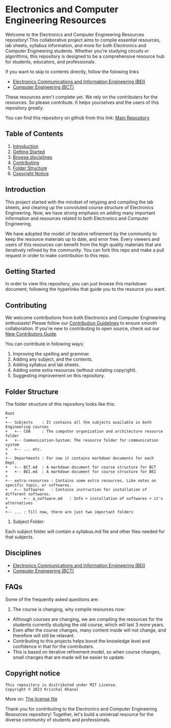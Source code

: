 # Electronics and Computer Engineering Resources

Welcome to the Electronics and Computer Engineering Resources repository! This collaborative project aims to compile essential resources, lab sheets, syllabus information, and more for both Electronics and Computer Engineering students. Whether you're studying circuits or algorithms, this repository is designed to be a comprehensive resource hub for students, educators, and professionals.

If you want to skip to contents directly, follow the folowing links
+ [Electronics Communications and Information Engineering (BEI)](Departments/BEI.md)
+ [Computer Engineering (BCT)](Departments/BCT.md)

These resources aren't complete yet. We rely on the contributers for the resources. So please contribute. It helps yourselves and the users of this repository greatly.

You can find this repository on github from this link:
[Main Repository](https://github.com/krischal111/dharmashala)

## Table of Contents

1. [Introduction](#introduction)
2. [Getting Started](#getting-started)
3. [Browse disciplines](#disciplines)
3. [Contributing](#contributing)
4. [Folder Structure](#folder-structure)
5. [Copyright Notice](#copyright-notice)

## Introduction

This project started with the mindset of retyping and compiling the lab sheets, and clearing up the convoluted course structure of Electronics Engineering. Now, we have strong emphasis on adding many important information and resources related to both Electronics and Computer Engineering.

We have adopted the model of iterative refinement by the community to keep the resource materials up to date, and error free. Every viewers and users of this resources can benefit from the high quality materials that are iteratively refined by the community. You can fork this repo and make a pull request in order to make contribution to this repo.

## Getting Started

In order to view this repository, you can just browse this markdown document, following the hyperlinks that guide you to the resource you want.

## Contributing

We welcome contributions from both Electronics and Computer Engineering enthusiasts! Please follow our [Contribution Guidelines](CONTRIBUTING.md) to ensure smooth collaboration. If you're new to contributing to open source, check out our [New Contributors Guide](CONTRIBUTING.md#new-contributors-guide).

You can contribute in following ways:
1. Improving the spelling and grammar.
2. Adding any subject, and the contents.
3. Adding syllabus and lab sheets.
4. Adding some extra resources (without violating copyright).
5. Suggesting improvement on this repository.

## Folder Structure

The folder structure of this repository looks like this:

    Root
    +
    +-- Subjects    : It contains all the subjects available in both Engineering courses
    +   +-- COA     : The computer organization and architecture resource folder
    +   +-- Communication-System: The resource folder for communication system
    +   +-- ... etc.
    +
    +-- Departments : For now it contains markdown documents for each Dept.
    +   +-- BCT.md  : A markdown document for course structure for BCT
    +   +-- BEI.md  : A markdown document for course structure for BEI
    +
    +-- extra-resources : Contains some extra resources. Like notes on specific topic, or softwares.
    +   +-- Softwares   : Contains instruction for installation of different softwares.
    +       +-- a_software.md   : Info + installation of softwares + it's alternatives
    +
    +-- ... : Till now, there are just two important folders

1. Subject Folder:

Each subject folder will contain a syllabus.md file and other files needed for that subjects.


## Disciplines
+ [Electronics Communications and Information Engineering (BEI)](Departments/BEI.md)
+ [Computer Engineering (BCT)](Departments/BCT.md)

## FAQs
Some of the frequently asked questions are:

1. The course is changing, why compile resources now:
* Although courses are changing, we are compiling the resources for the students currently studying the old course, which will last 3 more years.
* Even after the course changes, many content inside will not change, and therefore will still be relavant.
* Contributing to this projects helps boost the knowledge level and confidence in that for the contributers.
* This is based on iterative refinement model, so when course changes, small changes that are made will be easier to update.



## Copyright notice

    This repository is distributed under MIT License.
    Copyright © 2023 Krischal Khanal

More on: [The license file](LICENSE)

Thank you for contributing to the Electronics and Computer Engineering Resources repository! Together, let's build a universal resource for the diverse community of students and professionals.
